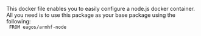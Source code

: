 This docker file enables you to easily configure a node.js docker container.
<br/>
All you need is to use this package as your base package using the following:
<br/>
<code>
FROM	eagos/armhf-node
</code>
